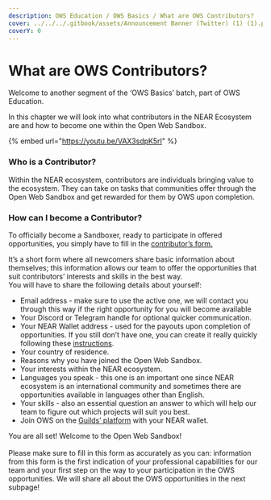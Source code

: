 ```yaml
---
description: OWS Education / OWS Basics / What are OWS Contributors?
cover: ../../../.gitbook/assets/Announcement Banner (Twitter) (1) (1).png
coverY: 0
---
```


# What are OWS Contributors?

Welcome to another segment of the ‘OWS Basics’ batch, part of OWS Education.

In this chapter we will look into what contributors in the NEAR Ecosystem are and how to become one within the Open Web Sandbox.

{% embed url="https://youtu.be/VAX3sdpK5rI" %}

### Who is a Contributor?&#x20;

Within the NEAR ecosystem, contributors are individuals bringing value to the ecosystem. They can take on tasks that communities offer through the Open Web Sandbox and get rewarded for them by OWS upon completion.

### How can I become a Contributor?&#x20;

To officially become a Sandboxer, ready to participate in offered opportunities, you simply have to fill in the [contributor’s form.](https://airtable.com/shr4is9xLFYTgjUmX)

It’s a short form where all newcomers share basic information about themselves; this information allows our team to offer the opportunities that suit contributors’ interests and skills in the best way.\
You will have to share the following details about yourself: &#x20;

* Email address - make sure to use the active one, we will contact you through this way if the right opportunity for you will become available
* Your Discord or Telegram handle for optional quicker communication.
* Your NEAR Wallet address - used for the payouts upon completion of opportunities. If you still don’t have one, you can create it really quickly following these [instructions](https://wallet.near.org/).&#x20;
* Your country of residence.
* Reasons why you have joined the Open Web Sandbox.
* Your interests within the NEAR ecosystem.
* Languages you speak - this one is an important one since NEAR ecosystem is an international community and sometimes there are opportunities available in languages other than English.
* Your skills - also an essential question an answer to which will help our team to figure out which projects will suit you best.
* Join OWS on the [Guilds’ platform](https://app.nearguilds.com/#/detail/open-web-sandbox) with your NEAR wallet.

You are all set! Welcome to the Open Web Sandbox!\
\
Please make sure to fill in this form as accurately as you can: information from this form is the first indication of your professional capabilities for our team and your first step on the way to your participation in the OWS opportunities. We will share all about the OWS opportunities in the next subpage!
